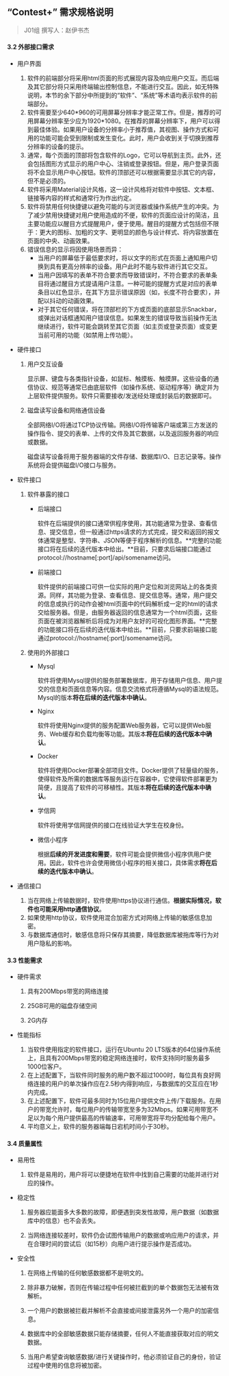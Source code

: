 ## “Contest+” 需求规格说明

> J01组  撰写人：赵伊书杰

#### 3.2 外部接口需求

- 用户界面

  1. 软件的前端部分将采用html页面的形式展现内容及响应用户交互。而后端及其它部分将只采用终端输出控制信息，不能进行交互。因此，如无特殊说明，本节的余下部分中所提到的“软件”、“系统”等术语均表示软件的前端部分。
  2. 软件需要至少640\*960的可用屏幕分辨率才能正常工作。但是，推荐的可用屏幕分辨率至少应为1920\*1080。在推荐的屏幕分辨率下，用户可以得到最佳体验。如果用户设备的分辨率小于推荐值，其视图、操作方式和可用的功能可能会受到限制或发生变化。此时，用户会收到关于切换到推荐分辨率的设备的提示。
  3. 通常，每个页面的顶部将包含软件的Logo，它可以导航到主页。此外，还会包括图形方式显示的用户中心、注销或登录按钮。但是，用户登录页面将不会显示用户中心按钮。软件的顶部还可以根据需要显示其它的内容，但不是必须的。
  4. 软件将采用Material设计风格，这一设计风格将对软件中按钮、文本框、链接等内容的样式和通常行为作出约定。
  5. 软件将禁用任何快捷键以避免可能的与浏览器或操作系统产生的冲突。为了减少禁用快捷键对用户使用造成的不便，软件的页面应设计的简洁，且主要功能应以醒目方式提醒用户，便于使用。醒目的提醒方式包括但不限于：更大的图标、加粗的文字、更明显的颜色与设计样式、将内容放置在页面的中央、动画效果。
  6. 错误信息的显示将因使用场景而异：
     - 当用户的屏幕低于最低要求时，将以文字的形式在页面上通知用户切换到具有更高分辨率的设备。用户此时不能与软件进行其它交互。
     - 当用户因填写的表单不符合要求而导致错误时，不符合要求的表单条目将通过醒目方式提请用户注意。一种可能的提醒方式是对应的表单条目以红色显示，在其下方显示错误原因（如，长度不符合要求），并配以抖动的动画效果。
     - 对于其它任何错误，将在顶部栏的下方或页面的底部显示Snackbar，或弹出对话框通知用户错误信息。如果发生的错误导致当前操作无法继续进行，软件可能会跳转至其它页面（如主页或登录页面）或变更当前可用的功能（如禁用上传功能）。

- 硬件接口

  1. 用户交互设备

     显示屏、键盘与各类指针设备，如鼠标、触摸板、触摸屏。这些设备的通信协议、规范等通常已由底层软件（如操作系统、驱动程序等）确定并为上层软件提供服务。软件只需要接收/发送经处理或封装后的数据即可。

  2. 磁盘读写设备和网络通信设备

     全部网络I/O将通过TCP协议传输。网络I/O将传输客户端或第三方发送的操作指令、提交的表单、上传的文件及其它数据，以及返回服务器的响应或数据。

     磁盘读写设备将用于服务器端的文件存储、数据库I/O、日志记录等。操作系统将会提供磁盘I/O接口与服务。

- 软件接口

  1. 软件暴露的接口

     - 后端接口

       软件在后端提供的接口通常供程序使用，其功能通常为登录、查看信息、提交信息，但一般通过https请求的方式完成，提交和返回的报文体通常是整型、字符串、JSON等便于程序解析的信息。**完整的功能接口将在后续的迭代版本中给出。**目前，只要求后端接口能通过protocol://hostname[:port]/api/somename访问。

     - 前端接口

       软件提供的前端接口可供一位实际的用户定位和浏览网站上的各类资源。同样，其功能为登录、查看信息、提交信息等。通常，用户提交的信息或执行的动作会被html页面中的代码解析成一定的html的请求交给服务器。但是，由服务器返回的信息通常为一个html页面，这些页面在被浏览器解析后将成为对用户友好的可视化图形界面。**完整的功能接口将在后续的迭代版本中给出。**目前，只要求前端接口能通过protocol://hostname[:port]/somename访问。

  2. 使用的外部接口

     - Mysql

       软件将使用Mysql提供的服务部署数据库，用于存储用户信息、用户提交的信息和页面信息等内容。信息交流格式将遵循Mysql的语法规范。Mysql的版本**将在后续的迭代版本中确认**。

     - Nginx

       软件将使用Nginx提供的服务配置Web服务器，它可以提供Web服务、Web缓存和负载均衡等功能。其版本**将在后续的迭代版本中确认**。

     - Docker

       软件将使用Docker部署全部项目文件。Docker提供了轻量级的服务，使得软件及所需的数据库等服务运行在容器中，它使得软件部署更为简便，且提高了软件的可移植性。其版本**将在后续的迭代版本中确认**。

     - 学信网

       软件将使用学信网提供的接口在线验证大学生在校身份。

     - 微信小程序

       根据**后续的开发进度和需要**，软件可能会提供微信小程序供用户使用。因此，软件也许会使用微信小程序的相关接口，具体需求**将在后续的迭代版本中确认**。

- 通信接口
  1. 当在网络上传输数据时，软件使用https协议进行通信。**根据实际情况，软件也可能采用http通信协议**。
  2. 如果使用http协议，软件使用混合加密方式对网络上传输的敏感信息加密。
  3. 与数据库通信时，敏感信息将只保存其摘要，降低数据库被拖库等行为对用户隐私的影响。

#### 3.3 性能需求

- 硬件需求

  1. 具有200Mbps带宽的网络连接

  2. 25GB可用的磁盘存储空间

  3. 2G内存

- 性能指标
  1. 当软件使用指定的软件接口，运行在Ubuntu 20 LTS版本的64位操作系统上，且具有200Mbps带宽的稳定网络连接时，软件支持同时服务最多1000位客户。
  2. 在上述配置下，当软件同时服务的用户数不超过1000时，每位具有良好网络连接的用户的单次操作应在2.5秒内得到响应，与数据库的交互应在1秒内完成。
  3. 在上述配置下，软件可最多同时为15位用户提供文件上传/下载服务。在用户的带宽允许时，每位用户的传输带宽至多为32Mbps。如果可用带宽不足以为每个用户提供最高的传输速率，可用带宽将平均分配给每个用户。
  4. 平均意义上，软件的服务器端每日宕机时间小于30秒。

#### 3.4 质量属性

- 易用性
  1. 软件是易用的，用户将可以便捷地在软件中找到自己需要的功能并进行对应的操作。

- 稳定性

  1. 服务器应能面多大多数的故障，即便遇到突发性故障，用户数据（如数据库中的信息）也不会丢失。

  2. 当网络连接较差时，软件仍会试图传输用户的数据或响应用户的请求，并在合理时间的尝试后（如15秒）向用户进行提示操作是否成功。

- 安全性

  1. 在网络上传输的任何敏感数据都不是明文的。
  2. 除非暴力破解，否则在传输过程中任何被拦截到的单个数据包无法被有效解析。
  3. 一个用户的数据被拦截并解析不会直接或间接泄露另外一个用户的加密信息。
  4. 数据库中的全部敏感数据只能存储摘要，任何人不能直接获取对应的明文数据。

  5. 当用户希望查询敏感数据/进行关键操作时，他必须验证自己的身份，验证过程中使用的信息将被加密。

